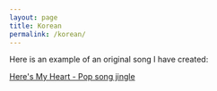 ```yaml
---
layout: page
title: Korean 
permalink: /korean/
---
```


Here is an example of an original song I have created: 
  
[Here's My Heart - Pop song jingle](https://on.soundcloud.com/u3oiG)

